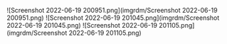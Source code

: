 ![Screenshot 2022-06-19 200951.png](imgrdm/Screenshot 2022-06-19 200951.png)
![Screenshot 2022-06-19 201045.png](imgrdm/Screenshot 2022-06-19 201045.png)
![Screenshot 2022-06-19 201105.png](imgrdm/Screenshot 2022-06-19 201105.png)
